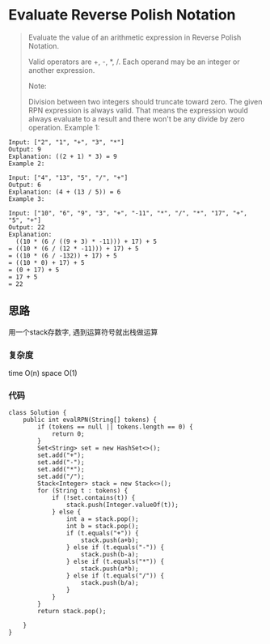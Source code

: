 # Evaluate Reverse Polish Notation
> Evaluate the value of an arithmetic expression in Reverse Polish Notation.
> 
> Valid operators are +, -, *, /. Each operand may be an integer or another expression.
> 
> Note:
> 
> Division between two integers should truncate toward zero.
> The given RPN expression is always valid. That means the expression would always evaluate to a result and there won't be any divide by zero operation.
	Example 1:
	
	Input: ["2", "1", "+", "3", "*"]
	Output: 9
	Explanation: ((2 + 1) * 3) = 9
	Example 2:
	
	Input: ["4", "13", "5", "/", "+"]
	Output: 6
	Explanation: (4 + (13 / 5)) = 6
	Example 3:
	
	Input: ["10", "6", "9", "3", "+", "-11", "*", "/", "*", "17", "+", "5", "+"]
	Output: 22
	Explanation: 
	  ((10 * (6 / ((9 + 3) * -11))) + 17) + 5
	= ((10 * (6 / (12 * -11))) + 17) + 5
	= ((10 * (6 / -132)) + 17) + 5
	= ((10 * 0) + 17) + 5
	= (0 + 17) + 5
	= 17 + 5
	= 22

## 思路
用一个stack存数字, 遇到运算符号就出栈做运算
### 复杂度
time O(n) space O(1)
### 代码
```
class Solution {
    public int evalRPN(String[] tokens) {
        if (tokens == null || tokens.length == 0) {
            return 0;
        }
        Set<String> set = new HashSet<>();
        set.add("+");
        set.add("-");
        set.add("*");
        set.add("/");
        Stack<Integer> stack = new Stack<>();
        for (String t : tokens) {
            if (!set.contains(t)) {
                stack.push(Integer.valueOf(t));
            } else {
                int a = stack.pop();
                int b = stack.pop();
                if (t.equals("+")) {
                    stack.push(a+b);
                } else if (t.equals("-")) {
                    stack.push(b-a);
                } else if (t.equals("*")) {
                    stack.push(a*b);
                } else if (t.equals("/")) {
                    stack.push(b/a);
                }
            }
        }
        return stack.pop();
        
    }
}

```